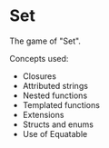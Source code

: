 # Set
The game of "Set".

Concepts used: 
- Closures
- Attributed strings
- Nested functions
- Templated functions
- Extensions
- Structs and enums
- Use of Equatable
